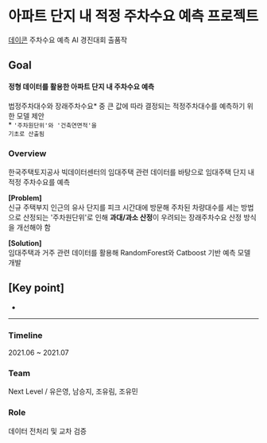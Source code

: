 # 아파트 단지 내 적정 주차수요 예측 프로젝트
[데이콘](https://dacon.io/competitions/official/235745/overview/description) 주차수요 예측 AI 경진대회 출품작

## Goal 
#### **정형 데이터를 활용한 아파트 단지 내 주차수요 예측** <br>
법정주차대수와 장래주차수요* 중 큰 값에 따라 결정되는 적정주차대수를 예측하기 위한 모델 제안 <br>
\* <code>'주차원단위'와 '건축연면적'을 기초로 산출됨</code>


### Overview
한국주택토지공사 빅데이터센터의 임대주택 관련 데이터를 바탕으로 임대주택 단지 내 적정 주차수요를 예측 <br>

**[Problem]** <br>
신규 주택부지 인근의 유사 단지를 피크 시간대에 방문해 주차된 차량대수를 세는 방법으로 산정되는 '주차원단위'로 인해 **과대/과소 산정**이 우려되는 장래주차수요 산정 방식을 개선해야 함

**[Solution]** <br>
임대주택과 거주 관련 데이터를 활용해 RandomForest와 Catboost 기반 예측 모델 개발

**[Key point]**
- 
- 

- - -

### Timeline
2021.06 ~ 2021.07

### Team
Next Level / 유은영, 남승지, 조유림, 조유민

### Role
데이터 전처리 및 교차 검증
